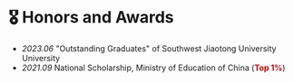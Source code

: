 # 🎖 Honors and Awards
- *2023.06*  "Outstanding Graduates" of Southwest Jiaotong University University
- *2021.09*  National Scholarship, Ministry of Education of China (**<font color="#C00000">Top 1%</font>**)
